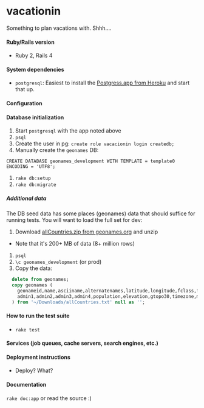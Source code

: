# vacationin

Something to plan vacations with. Shhh....

#### Ruby/Rails version
* Ruby 2, Rails 4

#### System dependencies
* `postgresql`: Easiest to install the [Postgress.app from Heroku](http://postgresapp.com/) and start that up.

#### Configuration

#### Database initialization
1. Start `postgresql` with the app noted above
1. `psql`
1. Create the user in pg:
  `create role vacacionin login createdb;`
1. Manually create the `geonames` DB:
 
  `CREATE DATABASE geonames_development WITH TEMPLATE = template0 ENCODING = 'UTF8';`
1. `rake db:setup`
1. `rake db:migrate`

##### Additional data
The DB seed data has some places (geonames) data that should suffice for running tests. You will want to load the full set for dev:

1. Download [allCountries.zip from geonames.org](http://download.geonames.org/export/dump/allCountries.zip) and unzip
  * Note that it's  200+ MB of data (8+ million rows)
1. `psql`
1. `\c geonames_development` (or prod)
1. Copy the data:

```sql
  delete from geonames;
  copy geonames (
    geonameid,name,asciiname,alternatenames,latitude,longitude,fclass,fcode,country,cc2,
    admin1,admin2,admin3,admin4,population,elevation,gtopo30,timezone,moddate
  ) from '~/Downloads/allCountries.txt' null as '';
```

#### How to run the test suite
* `rake test`

#### Services (job queues, cache servers, search engines, etc.)

#### Deployment instructions
* Deploy? What?

#### Documentation
`rake doc:app` or read the source :)
